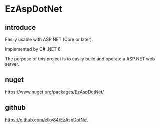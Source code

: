 # EzAspDotNet

## introduce

Easily usable with ASP.NET (Core or later).

Implemented by C# .NET 6.

The purpose of this project is to easily build and operate a ASP.NET web server.

## nuget

<https://www.nuget.org/packages/EzAspDotNet/>

## github

<https://github.com/elky84/EzAspDotNet>